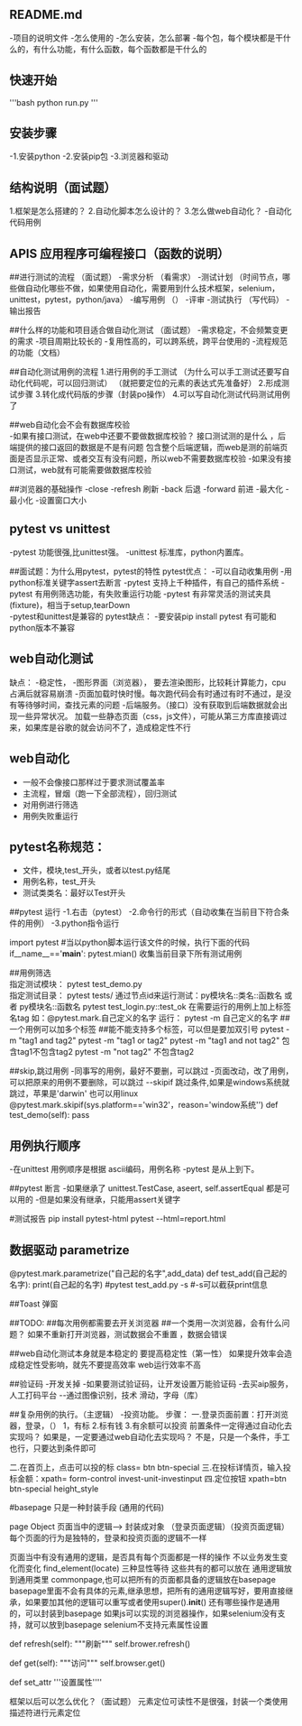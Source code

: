 ## README.md
-项目的说明文件
-怎么使用的
-怎么安装，怎么部署
-每个包，每个模块都是干什么的，有什么功能，有什么函数，每个函数都是干什么的

## 快速开始
'''bash
python run.py
'''

## 安装步骤
-1.安装python
-2.安装pip包
-3.浏览器和驱动

## 结构说明（面试题）
1.框架是怎么搭建的？
2.自动化脚本怎么设计的？
3.怎么做web自动化？
-自动化代码用例

## APIS 应用程序可编程接口（函数的说明）


##进行测试的流程 （面试题）
-需求分析 （看需求） 
-测试计划 （时间节点，哪些做自动化哪些不做，如果使用自动化，需要用到什么技术框架，selenium，unittest，pytest，python/java）
-编写用例 （）
-评审
-测试执行 （写代码）
-输出报告

##什么样的功能和项目适合做自动化测试 （面试题）
-需求稳定，不会频繁变更的需求
-项目周期比较长的
-复用性高的，可以跨系统，跨平台使用的
-流程规范的功能（文档）

##自动化测试用例的流程
1.进行用例的手工测试 （为什么可以手工测试还要写自动化代码呢，可以回归测试）
   （就把要定位的元素的表达式先准备好）
2.形成测试步骤
3.转化成代码版的步骤（封装po操作）
4.可以写自动化测试代码测试用例了

##web自动化会不会有数据库校验  
-如果有接口测试，在web中还要不要做数据库校验？
接口测试测的是什么 ，后端提供的接口返回的数据是不是有问题 包含整个后端逻辑，而web是测的前端页面是否显示正常、或者交互有没有问题，所以web不需要数据库校验
-如果没有接口测试，web就有可能需要做数据库校验

##浏览器的基础操作
-close
-refresh 刷新
-back 后退
-forward 前进
-最大化 
-最小化
-设置窗口大小

## pytest vs unittest
-pytest 功能很强,比unittest强。
-unittest 标准库，python内置库。

##面试题：为什么用pytest，pytest的特性
pytest优点：
-可以自动收集用例
-用python标准关键字assert去断言
-pytest 支持上千种插件，有自己的插件系统
-pytest 有用例筛选功能，有失败重运行功能
-pytest 有非常灵活的测试夹具(fixture)，相当于setup,tearDown    
-pytest和unittest是兼容的
pytest缺点：
-要安装pip install pytest  有可能和python版本不兼容


## web自动化测试
缺点：
-稳定性，
    -图形界面（浏览器）， 要去渲染图形，比较耗计算能力，cpu占满后就容易崩溃
    -页面加载时快时慢。每次跑代码会有时通过有时不通过，是没有等待够时间，查找元素的问题
    -后端服务。（接口）没有获取到后端数据就会出现一些异常状况。 加载一些静态页面（css，js文件），可能从第三方库直接调过来，如果库是谷歌的就会访问不了，造成稳定性不行

## web自动化
- 一般不会像接口那样过于要求测试覆盖率
- 主流程，冒烟（跑一下全部流程），回归测试
- 对用例进行筛选
- 用例失败重运行

## pytest名称规范：
- 文件，模块,test_开头，或者以test.py结尾
- 用例名称，test_开头
- 测试类类名：最好以Test开头

##pytest 运行
-1.右击（pytest）
-2.命令行的形式（自动收集在当前目下符合条件的用例）
-3.python指令运行

import pytest
#当以python脚本运行该文件的时候，执行下面的代码
if__name__=='__main__':
    pytest.mian()  收集当前目录下所有测试用例

##用例筛选  
指定测试模块： pytest test_demo.py   
指定测试目录： pytest tests/
通过节点id来运行测试：py模块名::类名::函数名  或者 py模块名::函数名   pytest test_login.py::test_ok
在需要运行的用例上加上标签名tag  如：@pytest.mark.自己定义的名字    运行： pytest -m 自己定义的名字
##一个用例可以加多个标签
##能不能支持多个标签，可以但是要加双引号
pytest -m "tag1 and tag2"  pytest -m "tag1 or tag2"  pytest -m "tag1 and not tag2"  包含tag1不包含tag2    pytest -m "not tag2"  不包含tag2

##skip,跳过用例
-同事写的用例，最好不要删，可以跳过
-页面改动，改了用例，可以把原来的用例不要删除，可以跳过
--skipif 跳过条件,如果是windows系统就跳过，苹果是'darwin' 也可以用linux
@pytest.mark.skipif(sys.platform=='win32'，reason='window系统'') 
def test_demo(self):
    pass
    
## 用例执行顺序
-在unittest 用例顺序是根据 ascii编码，用例名称
-pytest 是从上到下。

##pytest 断言
-如果继承了 unittest.TestCase, aseert, self.assertEqual 都是可以用的
-但是如果没有继承，只能用assert关键字

#测试报告
pip install pytest-html
pytest --html=report.html

## 数据驱动 parametrize
@pytest.mark.parametrize("自己起的名字",add_data)
def test_add(自己起的名字):
    print(自己起的名字)
#pytest test_add.py -s
#-s可以截获print信息

##Toast 弹窗

##TODO:
##每次用例都需要去开关浏览器
##一个类用一次浏览器，会有什么问题？ 如果不重新打开浏览器，测试数据会不重置 ，数据会错误

##web自动化测试本身就是本稳定的
要提高稳定性（第一性）
如果提升效率会造成稳定性受影响，就先不要提高效率
web运行效率不高

##验证码
-开发关掉
-如果要测试验证码，让开发设置万能验证码
-去买aip服务，人工打码平台
--通过图像识别，技术 滑动，字母（库）

##复杂用例的执行。（主逻辑）
-投资功能。
步骤：
一.登录页面前置：打开浏览器，登录，（）
     1，有标
     2.标有钱
     3.有余额可以投资
     前置条件一定得通过自动化去实现吗？
     如果是，一定要通过web自动化去实现吗？
     不是，只是一个条件，手工也行，只要达到条件即可

二.在首页上，点击可以投的标  class= btn btn-special
三.在投标详情页，输入投标金额：xpath= form-control invest-unit-investinput
四.定位按钮 xpath=btn btn-special height_style

#basepage
只是一种封装手段 (通用的代码)

page Object 
页面当中的逻辑--> 封装成对象  （登录页面逻辑）（投资页面逻辑）
每个页面的行为是独特的，登录和投资页面的逻辑不一样

页面当中有没有通用的逻辑，是否具有每个页面都是一样的操作
不以业务发生变化而变化 find_element(locate) 三种显性等待
这些共有的都可以放在 通用逻辑放到通用类里 commonpage,也可以把所有的页面都具备的逻辑放在basepage
basepage里面不会有具体的元素,继承思想，把所有的通用逻辑写好，要用直接继承，如果要加其他的逻辑可以重写或者使用super().__init__()
还有哪些操作是通用的，可以封装到basepage
如果js可以实现的浏览器操作，如果selenium没有支持，就可以放到basepage
selenium不支持元素属性设置


def refresh(self):
    """刷新"""
    self.brower.refresh()
    
def get(self):
    """访问"""
    self.browser.get()
    
def set_attr
    '''设置属性''''
    
框架以后可以怎么优化？（面试题）
元素定位可读性不是很强，封装一个类使用描述符进行元素定位
